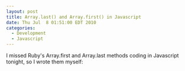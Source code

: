 ```yaml
---
layout: post
title: Array.last() and Array.first() in Javascript
date: Thu Jul  8 01:51:00 EDT 2010
categories:
  - Development
  - Javascript
---
```

I missed Ruby's Array.first and Array.last methods coding in 
Javascript tonight, so I wrote them myself:

<script src="http://gist.github.com/467676.js?file=array_last_and_first.js"> </script>

